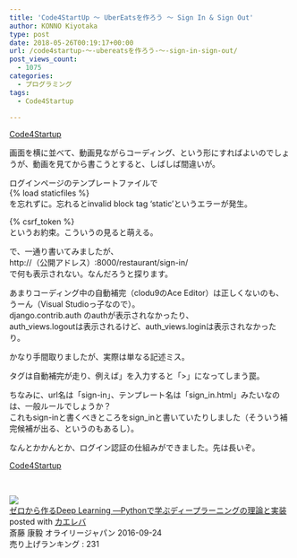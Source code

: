 ```yaml
---
title: 'Code4StartUp ～ UberEatsを作ろう ～ Sign In & Sign Out'
author: KONNO Kiyotaka
type: post
date: 2018-05-26T00:19:17+00:00
url: /code4startup-～-ubereatsを作ろう-～-sign-in-sign-out/
post_views_count:
  - 1075
categories:
  - プログラミング
tags:
  - Code4Startup

---
```

<a href="https://code4startup.com/?ref=kiyotakakonno" target="_blank" rel="noopener">Code4Startup</a>

画面を横に並べて、動画見ながらコーディング、という形にすればよいのでしょうが、動画を見てから書こうとすると、しばしば間違いが。

ログインページのテンプレートファイルで  
{% load staticfiles %}  
を忘れずに。忘れるとinvalid block tag &#8216;static&#8217;というエラーが発生。

{% csrf_token %}  
というお約束。こういうの見ると萌える。

で、一通り書いてみましたが、  
http://（公開アドレス）:8000/restaurant/sign-in/  
で何も表示されない。なんだろうと探ります。

あまりコーディング中の自動補完（clodu9のAce Editor）は正しくないのも、うーん（Visual Studioっ子なので）。  
django.contrib.auth のauthが表示されなかったり、  
auth\_views.logoutは表示されるけど、auth\_views.loginは表示されなかったり。

かなり手間取りましたが、実際は単なる記述ミス。  
<form>タグは自動補完が走り、例えば<formでタブを打っても閉じタグまで書いてくれる。  
そこで変に「>」を入力すると「</form>>」になってしまう罠。

ちなみに、url名は「sign-in」、テンプレート名は「sign_in.html」みたいなのは、一般ルールでしょうか？  
これもsign-inと書くべきところをsign_inと書いていたりしました（そういう補完候補が出る、というのもあるし）。

なんとかかんとか、ログイン認証の仕組みができました。先は長いぞ。

<a href="https://code4startup.com/?ref=kiyotakakonno" target="_blank" rel="noopener">Code4Startup</a>

&nbsp;

<div class="kaerebalink-box">
  <div class="kaerebalink-image">
    <a href="https://www.amazon.co.jp/exec/obidos/ASIN/4873117585/jqinglong-22/" target="_blank" rel="noopener"><img style="border: currentcolor;" src="https://i1.wp.com/images-fe.ssl-images-amazon.com/images/I/512ru2i5gyL._SL160_.jpg?ssl=1" data-recalc-dims="1" /></a>
  </div>
  
  <div class="kaerebalink-info">
    <div class="kaerebalink-name">
      <a href="https://www.amazon.co.jp/exec/obidos/ASIN/4873117585/jqinglong-22/" target="_blank" rel="noopener">ゼロから作るDeep Learning ―Pythonで学ぶディープラーニングの理論と実装</a>
    </div>
    <div class="kaerebalink-powered-date">
      posted with <a href="https://kaereba.com" target="_blank" rel="nofollow noopener">カエレバ</a>
    </div>
    <div class="kaerebalink-detail">
      斎藤 康毅 オライリージャパン 2016-09-24
    </div>
    <div class="kaerebalink-rank">
      <div class="kaerebalink-salesranking" style="margin-bottom: 5px;">
        売り上げランキング : 231
      </div>
    </div>
  </div>
  
  <div class="kaerebalink-footer">
  </div>
  
  <div class="kaerebalink-footer" style="clear: left;">
  </div>
</div>